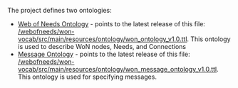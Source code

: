 The project defines two ontologies: 
* [Web of Needs Ontology](http://purl.org/webofneeds/model) - points to the latest release of this file: [/webofneeds/won-vocab/src/main/resources/ontology/won_ontology_v1.0.ttl](/webofneeds/won-vocab/src/main/resources/ontology/won_ontology_v1.0.ttl). This ontology is used to describe WoN nodes, Needs, and Connections
* [Message Ontology](http://purl.org/webofneeds/message) - points to the latest release of this file: [/webofneeds/won-vocab/src/main/resources/ontology/won_message_ontology_v1.0.ttl](/webofneeds/won-vocab/src/main/resources/ontology/won_message_ontology_v1.0.ttl). This ontology is used for specifying messages.


